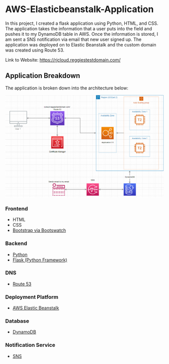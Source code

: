 # AWS-Elasticbeanstalk-Application

In this project, I created a flask application using Python, HTML, and CSS. The application takes the information that a user puts into the field and pushes it to my DynamoDB table in AWS. Once the information is stored, I am sent a SNS notification via email that new user signed up. The application was deployed on to Elastic Beanstalk and the custom domain was created using Route 53.

Link to Website: https://rjcloud.reggiestestdomain.com/



## Application Breakdown

The application is broken down into the architecture below:

![ebsapp](https://github.com/rjones18/Images/blob/main/Elbsite2.png)



### Frontend

- HTML
- CSS
- [Bootstrap via Bootswatch](https://bootswatch.com/)


### Backend 

- [Python](https://www.python.org/) 
- [Flask (Python Framework)](https://flask.palletsprojects.com/en/1.1.x/)



### DNS

- [Route 53](https://aws.amazon.com/route53/)


### Deployment Platform

- [AWS Elastic Beanstalk](https://aws.amazon.com/elasticbeanstalk/)


### Database 

- [DynamoDB](https://aws.amazon.com/dynamodb/)

### Notification Service

- [SNS](https://aws.amazon.com/sns/?whats-new-cards.sort-by=item.additionalFields.postDateTime&whats-new-cards.sort-order=desc)

